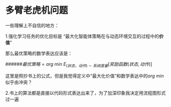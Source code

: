 多臂老虎机问题
=
一些理解上不自信的地方：

1.强化学习任务的优化目标是  “最大化智能体策略在与动态环境交互的过程中的**价值**”

那么最优策略的数学表达应该是：

######$最优策略=arg~min \ E_{(状态，动作)\sim 系统度量}[奖励函数(状态, 动作)]$

这里是照抄书上的公式，但是我觉得定义中“最大化价值”和数学表达中的$arg \ min$似乎由冲突？

2.书上的算法都是直接以代码形式表达出来了，为了加深印象我决定用流程图形式过一遍